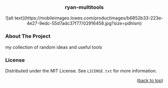 <div id="top"></div>

<!-- PROJECT SHIELDS -->
<!--
*** I'm using markdown "reference style" links for readability.
*** Reference links are enclosed in brackets [ ] instead of parentheses ( ).
*** See the bottom of this document for the declaration of the reference variables
*** for contributors-url, forks-url, etc. This is an optional, concise syntax you may use.
*** https://www.markdownguide.org/basic-syntax/#reference-style-links
-->



<br />
<div align="center">
  <h3 align="center">ryan-multitools</h3>
  ![alt text](https://mobileimages.lowes.com/productimages/b6852b33-223e-4e27-9edc-55d7adc37f77/02916458.jpg?size=pdhism)
</div>


<!-- ABOUT THE PROJECT -->
### About The Project

my collection of random ideas and useful tools



<!-- LICENSE -->
### License

Distributed under the MIT License. See `LICENSE.txt` for more information.

<p align="right">(<a href="#top">back to top</a>)</p>


